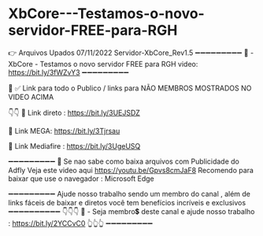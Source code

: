 # XbCore---Testamos-o-novo-servidor-FREE-para-RGH


👉 Arquivos Upados 07/11/2022
Servidor-XbCore_Rev1.5
➖➖➖➖➖➖➖➖➖
📌 - XbCore - Testamos o novo servidor FREE para RGH
video: https://bit.ly/3fWZvY3
➖➖➖➖➖➖➖➖➖

🔔
✅ Link para todo o Publico / links para NÃO MEMBROS 
MOSTRADOS NO VIDEO ACIMA 

👇👇
🔗 Link direto : https://bit.ly/3UEJSDZ

🔗 Link MEGA:  https://bit.ly/3Tjrsau

🔗 Link Mediafire : https://bit.ly/3UgeUSQ

➖➖➖➖➖➖➖➖➖
🔔
Se nao sabe como baixa arquivos com Publicidade do Adfly
Veja este video aqui  https://youtu.be/Gpvs8cmJaF8
Recomendo para baixar que use o navegador : Microsoft Edge 

➖➖➖➖➖➖➖➖➖
Ajude nosso trabalho sendo um membro do canal , além de links fáceis de baixar e diretos 
você tem benefícios incríveis e exclusivos 
➖➖➖➖➖➖➖➖➖➖
👇👇👇
📌 - Seja membro💲 deste canal e ajude nosso trabalho :
https://bit.ly/2YCCvC0
👆👆👆
➖➖➖➖➖➖➖➖➖


